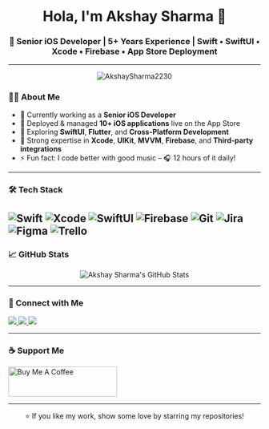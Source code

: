 <h1 align="center">Hola, I'm Akshay Sharma 👋</h1>
<h3 align="center">🚀 Senior iOS Developer | 5+ Years Experience | Swift • SwiftUI • Xcode • Firebase • App Store Deployment</h3>

---

<p align="center">
  <img src="https://komarev.com/ghpvc/?username=AkshaySharma2230&label=Profile%20views&color=blue&style=flat" alt="AkshaySharma2230" />
</p>

### 👨‍💻 About Me

- 🔭 Currently working as a **Senior iOS Developer**
- 📱 Deployed & managed **10+ iOS applications** live on the App Store
- 🌱 Exploring **SwiftUI**, **Flutter**, and **Cross-Platform Development**
- 💼 Strong expertise in **Xcode**, **UIKit**, **MVVM**, **Firebase**, and **Third-party integrations**
- ⚡ Fun fact: I code better with good music – 🎧 12 hours of it daily!

---

### 🛠️ Tech Stack

![Swift](https://img.shields.io/badge/-Swift-F05138?logo=swift&logoColor=white&style=for-the-badge)
![Xcode](https://img.shields.io/badge/-Xcode-147EFB?logo=xcode&logoColor=white&style=for-the-badge)
![SwiftUI](https://img.shields.io/badge/-SwiftUI-000000?logo=apple&logoColor=white&style=for-the-badge)
![Firebase](https://img.shields.io/badge/-Firebase-FFCA28?logo=firebase&logoColor=black&style=for-the-badge)
![Git](https://img.shields.io/badge/-Git-F05032?logo=git&logoColor=white&style=for-the-badge)
![Jira](https://img.shields.io/badge/-Jira-0052CC?logo=jira&logoColor=white&style=for-the-badge)
![Figma](https://img.shields.io/badge/-Figma-F24E1E?logo=figma&logoColor=white&style=for-the-badge)
![Trello](https://img.shields.io/badge/-Trello-0052CC?logo=trello&logoColor=white&style=for-the-badge)
---

### 📈 GitHub Stats

<p align="center">
  <img src="https://github-readme-stats.vercel.app/api?username=AkshaySharma2230&show_icons=true&theme=tokyonight&count_private=true" alt="Akshay Sharma's GitHub Stats" />
</p>

---

### 📲 Connect with Me

<p align="left">
  <a href="https://www.linkedin.com/in/akshay-sharma-%EF%A3%BF-351920118/" target="_blank">
    <img src="https://img.shields.io/badge/-LinkedIn-0077B5?logo=linkedin&logoColor=white&style=for-the-badge" />
  </a>
  <a href="https://www.instagram.com/official_akshaysharma.as/" target="_blank">
    <img src="https://img.shields.io/badge/-Instagram-E4405F?logo=instagram&logoColor=white&style=for-the-badge" />
  </a>
  <a href="https://twitter.com/itsSharma2230" target="_blank">
    <img src="https://img.shields.io/badge/-Twitter-1DA1F2?logo=twitter&logoColor=white&style=for-the-badge" />
  </a>
</p>

---

### ☕ Support Me

<a href="https://www.buymeacoffee.com/34u73lyc8o" target="_blank">
  <img src="https://cdn.buymeacoffee.com/buttons/v2/default-yellow.png" alt="Buy Me A Coffee" height="60" width="217" />
</a>

---

<div align="center">
  ⭐️ If you like my work, show some love by starring my repositories!
</div>

